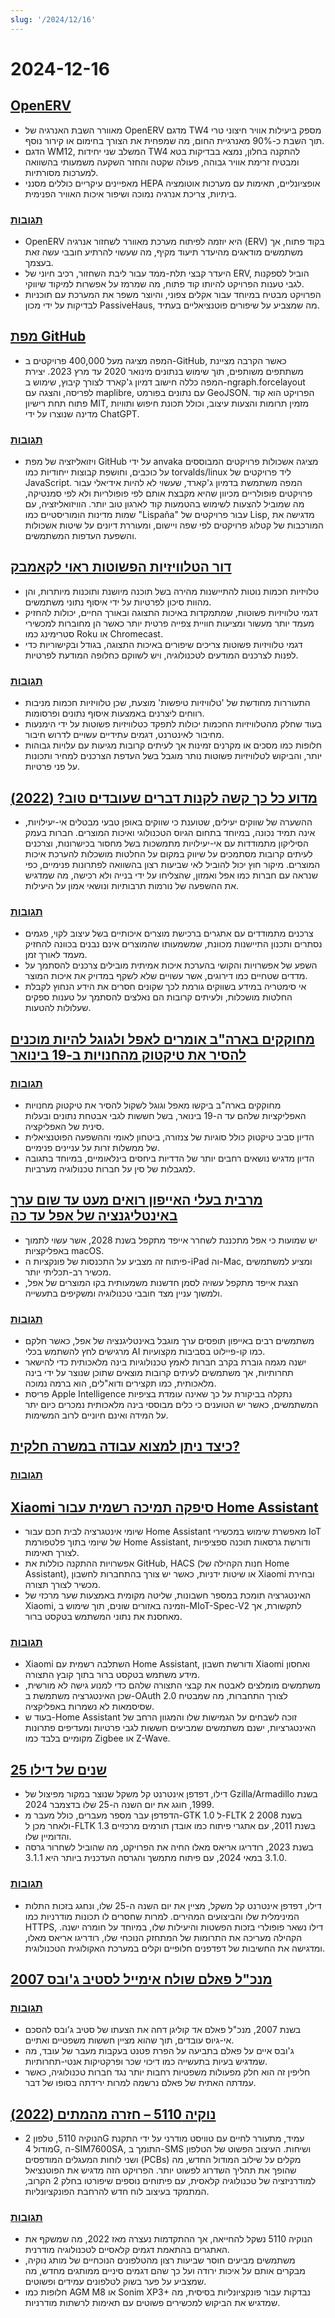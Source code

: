 ```yaml
---
slug: '/2024/12/16'
---
```


# 2024-12-16

## [OpenERV](https://www.openerv.ca)

- מאוורר השבת האנרגיה של OpenERV מדגם TW4 מספק ביעילות אוויר חיצוני טרי תוך השבת כ-90% מאנרגיית החום, מה שמפחית את הצורך בחימום או קירור נוסף.
- הדגם WM12, המשלב שני יחידות TW4 להתקנה בחלון, נמצא בבדיקות בטא ומבטיח זרימת אוויר גבוהה, פעולה שקטה והחזר השקעה משמעותי בהשוואה למערכות מסורתיות.
- מאפיינים עיקריים כוללים מסנני HEPA אופציונליים, תאימות עם מערכות אוטומציה ביתיות, צריכת אנרגיה נמוכה ושיפור איכות האוויר הפנימית.

### [תגובות](https://news.ycombinator.com/item?id=42427888)

- OpenERV היא יוזמה לפיתוח מערכת מאוורר לשחזור אנרגיה (ERV) בקוד פתוח, אך משתמשים מודאגים מהיעדר תיעוד מקיף, מה שעשוי להרתיע חובבי עשה זאת בעצמך.
- היעדר קבצי תלת-ממד עבור ליבת השחזור, רכיב חיוני של ERV, הוביל לספקנות לגבי טענות הפרויקט להיותו קוד פתוח, מה שמרמז על אפשרות למיקוד שיווקי.
- הפרויקט מבטיח במיוחד עבור אקלים צפוני, והיוצר משפר את המערכת עם תוכניות לבדיקות על ידי מכון PassiveHaus, מה שמצביע על שיפורים פוטנציאליים בעתיד.

## [מפת GitHub](https://github.com/anvaka/map-of-github)

- המפה מציגה מעל 400,000 פרויקטים ב-GitHub, כאשר הקרבה מציינת משתתפים משותפים, תוך שימוש בנתונים מינואר 2020 עד מרץ 2023. יצירת המפה כללה חישוב דמיון ג'קארד לצורך קיבוץ, שימוש ב-ngraph.forcelayout לפריסה, והצגה עם maplibre, עם נתונים בפורמט GeoJSON. הפרויקט הוא קוד פתוח תחת רישיון MIT, מזמין תרומות והצעות עיצוב, וכולל תכונת חיפוש ותוויות מדינה שנוצרו על ידי ChatGPT.

### [תגובות](https://news.ycombinator.com/item?id=42426284)

- ויזואליזציה של מפת GitHub על ידי anvaka מציגה אשכולות פרויקטים המבוססים על כוכבים, וחושפת קבוצות ייחודיות כמו torvalds/linux ליד פרויקטים של JavaScript. המפה משתמשת בדמיון ג'קארד, שעשוי לא להיות אידיאלי עבור פרויקטים פופולריים מכיוון שהיא מקבצת אותם לפי פופולריות ולא לפי סמנטיקה, מה שמוביל להצעות לשימוש בהטמעות קוד לארגון טוב יותר. הוויזואליזציה, עם שמות מדינות הומוריסטיים כמו "Lispaña" עבור פרויקטים של Lisp, מדגישה את המורכבות של קטלוג פרויקטים לפי שפה ויישום, ומעוררת דיונים על שיטות אשכולות והשפעת העדפות המשתמשים.

## [דור הטלוויזיות הפשוטות ראוי לקאמבק](https://www.makeuseof.com/reasons-why-dumb-tvs-deserve-a-comeback/)

- טלויזיות חכמות נוטות להתיישנות מהירה בשל תוכנה מיושנת ותוכנות מיותרות, והן מהוות סיכון לפרטיות על ידי איסוף נתוני משתמשים.
- דגמי טלוויזיות פשוטות, שמתמקדות באיכות התצוגה ובאורך החיים, יכולות להחזיק מעמד יותר מעשור ומציעות חוויית צפייה פרטית יותר כאשר הן מחוברות למכשירי סטרימינג כמו Roku או Chromecast.
- דגמי טלוויזיות פשוטות צריכים שיפורים באיכות התצוגה, בגודל ובקישוריות כדי לפנות לצרכנים המודעים לטכנולוגיה, ויש לשווקם כחלופה המודעת לפרטיות.

### [תגובות](https://news.ycombinator.com/item?id=42425398)

- התעוררות מחודשת של 'טלוויזיות טיפשות' מוצעת, שכן טלוויזיות חכמות מניבות רווחים ליצרנים באמצעות איסוף נתונים ופרסומות.
- בעוד שחלק מהטלוויזיות החכמות יכולות לתפקד כטלוויזיות פשוטות על ידי הימנעות מחיבור לאינטרנט, דגמים עתידיים עשויים לדרוש חיבור.
- חלופות כמו מסכים או מקרנים זמינות אך לעיתים קרובות מגיעות עם עלויות גבוהות יותר, והביקוש לטלוויזיות פשוטות נותר מוגבל בשל העדפת הצרכנים למחיר ותכונות על פני פרטיות.

## [מדוע כל כך קשה לקנות דברים שעובדים טוב? (2022)](https://danluu.com/nothing-works/)

- ההשערה של שווקים יעילים, שטוענת כי שווקים באופן טבעי מבטלים אי-יעילויות, אינה תמיד נכונה, במיוחד בתחום הגיוס הטכנולוגי ואיכות המוצרים. חברות בעמק הסיליקון מתמודדות עם אי-יעילויות מתמשכות בשל מחסור בכישרונות, וצרכנים לעיתים קרובות מסתמכים על שיווק במקום על החלטות מושכלות להערכת איכות המוצרים. מיקור חוץ יכול להוביל לאי שביעות רצון בהשוואה לפתרונות פנימיים, כפי שנראה עם חברות כמו אפל ואמזון, שהצליחו על ידי בנייה ולא רכישה, מה שמדגיש את ההשפעה של נורמות תרבותיות ונושאי אמון על היעילות.

### [תגובות](https://news.ycombinator.com/item?id=42430450)

- צרכנים מתמודדים עם אתגרים ברכישת מוצרים איכותיים בשל עיצוב לקוי, פגמים נסתרים ותכנון התיישנות מכוונת, שמשמעותו שהמוצרים אינם נבנים בכוונה להחזיק מעמד לאורך זמן.
- השפע של אפשרויות והקושי בהערכת איכות אמיתית מובילים צרכנים להסתמך על מדדים שטחיים כמו דירוגים, אשר עשויים שלא לשקף במדויק את איכות המוצר.
- אי סימטריה במידע בשווקים גורמת לכך שקונים חסרים את הידע הנחוץ לקבלת החלטות מושכלות, ולעיתים קרובות הם נאלצים להסתמך על טענות ספקים שעלולות להטעות.

## [מחוקקים בארה"ב אומרים לאפל ולגוגל להיות מוכנים להסיר את טיקטוק מהחנויות ב-19 בינואר](https://www.reuters.com/legal/us-lawmakers-tell-apple-google-be-ready-remove-tiktok-app-stores-jan-19-2024-12-13/)

### [תגובות](https://news.ycombinator.com/item?id=42427132)

- מחוקקים בארה"ב ביקשו מאפל וגוגל לשקול להסיר את טיקטוק מחנויות האפליקציות שלהם עד ה-19 בינואר, בשל חששות לגבי אבטחת נתונים ובעלות סינית של האפליקציה.
- הדיון סביב טיקטוק כולל סוגיות של צנזורה, ביטחון לאומי וההשפעה הפוטנציאלית של ממשלות זרות על עניינים פנימיים.
- הדיון מדגיש נושאים רחבים יותר של הדדיות ביחסים בינלאומיים, במיוחד בתגובה למגבלות של סין על חברות טכנולוגיה מערביות.

## [מרבית בעלי האייפון רואים מעט עד שום ערך באינטליגנציה של אפל עד כה](https://9to5mac.com/2024/12/16/most-iphone-owners-see-little-to-no-value-in-apple-intelligence-so-far/)

- יש שמועות כי אפל מתכננת לשחרר אייפד מתקפל בשנת 2028, אשר עשוי לתמוך באפליקציות macOS.
- פיתוח זה מצביע על התכנסות של פונקציות ה-iPad וה-Mac, ומציע למשתמשים מכשיר רב-תכליתי יותר.
- הצגת אייפד מתקפל עשויה לסמן חדשנות משמעותית בקו המוצרים של אפל, ולמשוך עניין מצד חובבי טכנולוגיה ומשקיפים בתעשייה.

### [תגובות](https://news.ycombinator.com/item?id=42431090)

- משתמשים רבים באייפון תופסים ערך מוגבל באינטליגנציה של אפל, כאשר חלקם מרגישים לחץ להשתמש בכלי AI כמו קו-פיילוט בסביבות מקצועיות.
- ישנה מגמה גוברת בקרב חברות לאמץ טכנולוגיות בינה מלאכותית כדי להישאר תחרותיות, אך משתמשים לעיתים קרובות מוצאים שתוכן שנוצר על ידי בינה מלאכותית, כמו תקצירים ודוא"לים, הוא ברמה נמוכה.
- פריסת Apple Intelligence נתקלה בביקורת על כך שאינה עומדת בציפיות המשתמשים, כאשר יש הטוענים כי כלים מבוססי בינה מלאכותית נמכרים כיום יתר על המידה ואינם חיוניים לרוב המשימות.

## [כיצד ניתן למצוא עבודה במשרה חלקית?](https://news.ycombinator.com/item?id=42425339)

### [תגובות](https://news.ycombinator.com/item?id=42425339)

## [Xiaomi סיפקה תמיכה רשמית עבור Home Assistant](https://github.com/XiaoMi/ha_xiaomi_home)

- שיומי אינטגרציה לבית חכם עבור Home Assistant מאפשרת שימוש במכשירי IoT של שיומי בתוך פלטפורמת Home Assistant, ודורשת גרסאות תוכנה ספציפיות לצורך תאימות.
- אפשרויות ההתקנה כוללות את GitHub, HACS (חנות הקהילה של Home Assistant), או שיטות ידניות, כאשר יש צורך בהתחברות לחשבון Xiaomi ובחירת מכשיר לצורך תצורה.
- האינטגרציה תומכת במספר חשבונות, שליטה מקומית באמצעות שער מרכזי של Xiaomi, וזמינה באזורים שונים, תוך שימוש ב-MIoT-Spec-V2 לתקשורת, אך מאחסנת את נתוני המשתמש בטקסט ברור.

### [תגובות](https://news.ycombinator.com/item?id=42432151)

- Xiaomi השתלבה רשמית עם Home Assistant, ודורשת חשבון Xiaomi ואחסון מידע משתמש בטקסט ברור בתוך קובץ התצורה.
- משתמשים מומלצים לאבטח את קבצי התצורה שלהם כדי למנוע גישה לא מורשית, שכן האינטגרציה משתמשת ב-OAuth 2.0 לצורך התחברות, מה שמבטיח שסיסמאות לא נשמרות באפליקציה.
- בעוד ש-Home Assistant זוכה לשבחים על הגמישות שלו והמגוון הרחב של האינטגרציות, ישנם משתמשים שמביעים חששות לגבי פרטיות ומעדיפים פתרונות מקומיים בלבד כמו Zigbee או Z-Wave.

## [25 שנים של דילו](https://dillo-browser.github.io/25-years/)

- דילו, דפדפן אינטרנט קל משקל שנוצר במקור מפיצול של Gzilla/Armadillo בשנת 1999, חוגג את יום השנה ה-25 שלו בדצמבר 2024.
- הדפדפן עבר מספר מעברים, כולל מעבר מ-GTK 1.0 ל-FLTK 2 בשנת 2008 ולאחר מכן ל-FLTK 1.3 בשנת 2011, עם אתגרי פיתוח כמו אובדן תורמים מרכזיים והדומיין שלו.
- בשנת 2023, רודריגו אריאס מאלו החיה את הפרויקט, מה שהוביל לשחרור גרסה 3.1.0 במאי 2024, עם פיתוח מתמשך והגרסה העדכנית ביותר היא 3.1.1.

### [תגובות](https://news.ycombinator.com/item?id=42426589)

- דילו, דפדפן אינטרנט קל משקל, מציין את יום השנה ה-25 שלו, ונחגג בזכות התלות המינימלית שלו והביצועים המהירים. למרות שחסרים לו תכונות מודרניות כמו HTTPS, דילו נשאר פופולרי בזכות הפשטות והיעילות שלו, במיוחד על חומרה ישנה. הקהילה מעריכה את התרומות של המתחזק הנוכחי שלו, רודריגו אריאס מאלו, ומדגישה את החשיבות של דפדפנים חלופיים וקלים במערכת האקולוגית הטכנולוגית.

## [2007 מנכ"ל פאלם שולח אימייל לסטיב ג'ובס](https://twitter.com/TechEmails/status/1868368310024462791)

### [תגובות](https://news.ycombinator.com/item?id=42425348)

- בשנת 2007, מנכ"ל פאלם אד קוליגן דחה את הצעתו של סטיב ג'ובס להסכם אי-גיוס עובדים, תוך שהוא מציין חששות משפטיים ואתיים.
- ג'ובס איים על פאלם בתביעה על הפרת פטנט בעקבות מעבר של עובד, מה שמדגיש בעיות בתעשייה כמו דיכוי שכר ופרקטיקות אנטי-תחרותיות.
- חליפין זה הוא חלק מפעולות משפטיות רחבות יותר נגד חברות טכנולוגיה, כאשר עמדתה האתית של פאלם נרשמה למרות ירידתה בסופו של דבר.

## [נוקיה 5110 – חזרה מהמתים (2022)](https://opsbros.com/nokia-5110-back-from-the-dead/)

- הנוקיה 5110, טלפון 2G עמיד, מתעורר לחיים עם טוויסט מודרני על ידי התקנת מודול 4G, ה-SIM7600SA, התומך ב-SMS ושיחות. העיצוב הפשוט של הטלפון ושני לוחות המעגלים המודפסים (PCBs) מקלים על שילוב המודול החדש, מה שהופך את תהליך השדרוג לפשוט יותר. הפרויקט הזה מדגיש את הפוטנציאל למודרניזציה של טכנולוגיה קלאסית, עם פיתוחים נוספים שיפורטו בחלק 2 הקרוב, המתמקד בעיצוב לוח חדש להרחבת הפונקציונליות.

### [תגובות](https://news.ycombinator.com/item?id=42429197)

- הנוקיה 5110 נשקל להחייאה, אך ההתקדמות נעצרה מאז 2022, מה שמשקף את האתגרים בהתאמת דגמים קלאסיים לטכנולוגיה מודרנית.
- משתמשים מביעים חוסר שביעות רצון מהטלפונים הנוכחיים של מותג נוקיה, מבקרים אותם על איכות ירודה ועל כך שהם דגמים סיניים ממותגים מחדש, מה שמצביע על פער בשוק לטלפונים עמידים ופשוטים.
- חלופות כמו AGM M8 או Sonim XP3+ נבדקות עבור פונקציונליות בסיסית, מה שמדגיש את הביקוש למכשירים פשוטים עם תאימות לרשתות מודרניות.

<head>
  <meta property="og:title" content="OpenERV" />
  <meta property="og:type" content="website" />
  <meta property="og:image" content="https://og.cho.sh/api/og/?title=OpenERV&subheading=%D7%99%D7%95%D7%9D%20%D7%A9%D7%A0%D7%99%2C%2016%20%D7%91%D7%93%D7%A6%D7%9E%D7%91%D7%A8%202024%3A%20%D7%A1%D7%99%D7%9B%D7%95%D7%9D%20%D7%97%D7%93%D7%A9%D7%95%D7%AA%20Hacker" />
</head>
